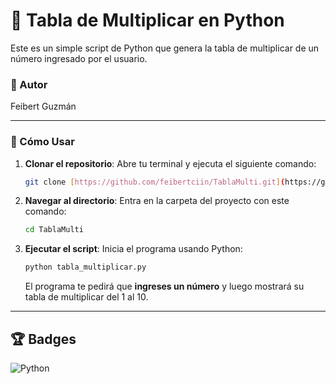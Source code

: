 # 🔢 Tabla de Multiplicar en Python

Este es un simple script de Python que genera la tabla de multiplicar de un número ingresado por el usuario.

### 📝 Autor
Feibert Guzmán

---

### 🚀 Cómo Usar
1.  **Clonar el repositorio**: Abre tu terminal y ejecuta el siguiente comando:
    ```bash
    git clone [https://github.com/feibertciin/TablaMulti.git](https://github.com/feibertciin/TablaMulti.git)
    ```
2.  **Navegar al directorio**: Entra en la carpeta del proyecto con este comando:
    ```bash
    cd TablaMulti
    ```
3.  **Ejecutar el script**: Inicia el programa usando Python:
    ```bash
    python tabla_multiplicar.py
    ```
    El programa te pedirá que **ingreses un número** y luego mostrará su tabla de multiplicar del 1 al 10.

---

## 🏆 Badges

![Python](https://img.shields.io/badge/Python-3.13-3776AB?style=for-the-badge&logo=python&logoColor=white)
